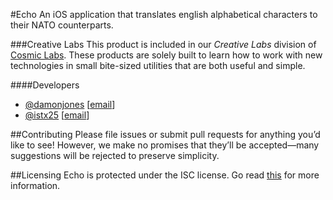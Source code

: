 #Echo
An iOS application that translates english alphabetical characters to their NATO counterparts.

###Creative Labs
This product is included in our *Creative Labs* division of [Cosmic Labs](http://cosmiclabs.io). These products are solely built to learn how to work with new technologies in small bite-sized utilities that are both useful and simple.

####Developers
- [@damonjones](https://www.github.com/damonjones) [[email](mailto:damon@cosmiclabs.io)]
- [@istx25](https://www.github.com/istx25) [[email](mailto:douglas@cosmiclabs.io)]

##Contributing
Please file issues or submit pull requests for anything you’d like to see! However, we make no promises that they’ll be accepted—many suggestions will be rejected to preserve simplicity.

##Licensing
Echo is protected under the ISC license. Go read [this](http://git.io/vkLM9) for more information.
